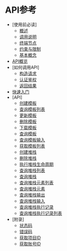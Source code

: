 # API参考

-   [使用前必读]
    -   [概述](概述.md)
    -   [调用说明](调用说明.md)
    -   [终端节点](终端节点.md)
    -   [约束与限制](约束与限制.md)
    -   [基本概念](基本概念.md)
-   [API概览](API概览.md)
-   [如何调用API]
    -   [构造请求](构造请求.md)
    -   [认证鉴权](认证鉴权.md)
    -   [返回结果](返回结果.md)
-   [快速入门](快速入门.md)
-   [API]
    -   [创建模板](创建模板.md)
    -   [查询模板列表](查询模板列表.md)
    -   [更新模板](更新模板.md)
    -   [删除模板](删除模板.md)
    -   [下载模板](下载模板.md)
    -   [查询模板](查询模板.md)
    -   [查询模板输入](查询模板输入.md)
    -   [获取模板列表](获取模板列表.md)
    -   [创建堆栈](创建堆栈.md)
    -   [删除堆栈](删除堆栈.md)
    -   [执行堆栈生命周期](执行堆栈生命周期.md)
    -   [查询堆栈列表](查询堆栈列表.md)
    -   [查询堆栈](查询堆栈.md)
    -   [查询堆栈元素列表](查询堆栈元素列表.md)
    -   [查询堆栈元素](查询堆栈元素.md)
    -   [查询堆栈输出](查询堆栈输出.md)
    -   [查询堆栈输入](查询堆栈输入.md)
    -   [查询堆栈执行记录](查询堆栈执行记录.md)
    -   [查询堆栈执行记录列表](查询堆栈执行记录列表.md)
-   [附录]
    -   [状态码](状态码.md)
    -   [错误码](错误码.md)
    -   [获取项目ID](获取项目ID.md)
    -   [获取账号ID](获取账号ID.md)

